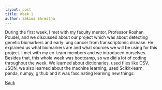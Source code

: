 ```yaml
---
layout: post
title: Week 1
author: Sakina Shrestha
---
```


During the first week, I met with my faculty mentor, Professor Roshan Poudel, and we discussed about our project which was about detecting genetic biomarkers and early lung cancer from transcriptomic disease. He explained us what biomarkers are and what sources we will be using for this project. I met with my co-team members and we introduced ourselves. Besides that, this whole week was bootcamp, so we did a lot of coding throughout the week. We learned about dictionaries, used files like CSV, JSON, we also learned about the machine learning, used Scikit-learn, panda, numpy, github and it was fascinating learning new things. 


[Back](./)
